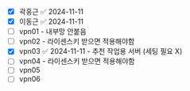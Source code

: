 - [x] 곽홍근 ✅ 2024-11-11
- [x] 이동근 ✅ 2024-11-11
- [ ] vpn01
      - 내부망 안붙음
- [ ] vpn02
      - 라이센스키 받으면 적용해야함
- [x] vpn03 ✅ 2024-11-11
      - 추천 작업용 서버 (세팅 필요 X)
- [ ] vpn04
      - 라이센스키 받으면 적용해야함
- [ ] vpn05
- [ ] vpn06